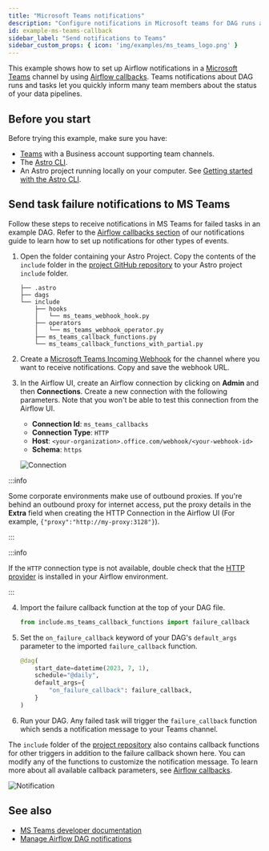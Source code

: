 ```yaml
---
title: "Microsoft Teams notifications"
description: "Configure notifications in Microsoft teams for DAG runs and tasks using Airflow callbacks."
id: example-ms-teams-callback
sidebar_label: "Send notifications to Teams"
sidebar_custom_props: { icon: 'img/examples/ms_teams_logo.png' }
---
```


This example shows how to set up Airflow notifications in a [Microsoft Teams](https://www.microsoft.com/en-us/microsoft-teams/group-chat-software) channel by using [Airflow callbacks](error-notifications-in-airflow.md#airflow-callbacks). Teams notifications about DAG runs and tasks let you quickly inform many team members about the status of your data pipelines.

## Before you start

Before trying this example, make sure you have:

- [Teams](https://www.microsoft.com/en-us/microsoft-teams/log-in) with a Business account supporting team channels.
- The [Astro CLI](https://docs.astronomer.io/astro/cli/install-cli).
- An Astro project running locally on your computer. See [Getting started with the Astro CLI](https://docs.astronomer.io/astro/cli/get-started-cli).

## Send task failure notifications to MS Teams

Follow these steps to receive notifications in MS Teams for failed tasks in an example DAG. Refer to the [Airflow callbacks section](error-notifications-in-airflow.md#airflow-callbacks) of our notifications guide to learn how to set up notifications for other types of events.

1. Open the folder containing your Astro Project. Copy the contents of the `include` folder in the [project GitHub repository](https://github.com/astronomer/cs-tutorial-msteams-callbacks/tree/main/include) to your Astro project `include` folder.

    ```text
    ├── .astro
    ├── dags
    └── include
        ├── hooks
        │   └── ms_teams_webhook_hook.py
        ├── operators
        │   └── ms_teams_webhook_operator.py
        ├── ms_teams_callback_functions.py
        └── ms_teams_callback_functions_with_partial.py
    ```

2. Create a [Microsoft Teams Incoming Webhook](https://learn.microsoft.com/en-us/microsoftteams/platform/webhooks-and-connectors/how-to/add-incoming-webhook?tabs=dotnet#create-incoming-webhooks-1) for the channel where you want to receive notifications. Copy and save the webhook URL.

3. In the Airflow UI, create an Airflow connection by clicking on **Admin** and then **Connections**. Create a new connection with the following parameters. Note that you won't be able to test this connection from the Airflow UI. 

    - **Connection Id**: `ms_teams_callbacks`
    - **Connection Type**: `HTTP`
    - **Host**: `<your-organization>.office.com/webhook/<your-webhook-id>`
    - **Schema**: `https`

    ![Connection](/img/examples/example-ms-teams-callback-connection.png)

  :::info

  Some corporate environments make use of outbound proxies. If you're behind an outbound proxy for internet access, put the proxy details in the **Extra** field when creating the HTTP Connection in the Airflow UI (For example, `{"proxy":"http://my-proxy:3128"}`). 

  :::

  :::info

  If the `HTTP` connection type is not available, double check that the [HTTP provider](https://registry.astronomer.io/providers/apache-airflow-providers-http/versions/latest) is installed in your Airflow environment. 

  :::

4. Import the failure callback function at the top of your DAG file.

    ```python
    from include.ms_teams_callback_functions import failure_callback
    ```

5. Set the `on_failure_callback` keyword of your DAG's `default_args` parameter to the imported `failure_callback` function.

    ```python
    @dag(
        start_date=datetime(2023, 7, 1),
        schedule="@daily",
        default_args={
            "on_failure_callback": failure_callback,
        }
    )
    ```

6. Run your DAG. Any failed task will trigger the `failure_callback` function which sends a notification message to your Teams channel.

The `include` folder of the [project repository](https://github.com/astronomer/cs-tutorial-msteams-callbacks) also contains callback functions for other triggers in addition to the failure callback shown here. You can modify any of the functions to customize the notification message. To learn more about all available callback parameters, see [Airflow callbacks](error-notifications-in-airflow.md#airflow-callbacks).

![Notification](/img/examples/example-ms-teams-callback-task-fail-teams-msg.png)

## See also

- [MS Teams developer documentation](https://learn.microsoft.com/en-us/microsoftteams/platform/mstdd-landing)
- [Manage Airflow DAG notifications](error-notifications-in-airflow.md)
